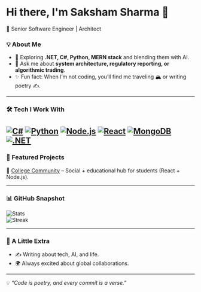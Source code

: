 # Hi there, I'm Saksham Sharma 👋  
🚀 Senior Software Engineer | Architect 

### 💡 About Me 
- 🌱 Exploring **.NET, C#, Python, MERN stack** and blending them with AI.  
- 💬 Ask me about **system architecture, regulatory reporting, or algorithmic trading**.  
- ✨ Fun fact: When I’m not coding, you’ll find me traveling 🏔️ or writing poetry ✍️.  

---

### 🛠️ Tech I Work With  
[![C#](https://img.shields.io/badge/C%23-239120?style=flat&logo=csharp&logoColor=white)]() 
[![Python](https://img.shields.io/badge/Python-3776AB?style=flat&logo=python&logoColor=white)]() 
[![Node.js](https://img.shields.io/badge/Node.js-339933?style=flat&logo=node.js&logoColor=white)]() 
[![React](https://img.shields.io/badge/React-20232A?style=flat&logo=react&logoColor=61DAFB)]() 
[![MongoDB](https://img.shields.io/badge/MongoDB-4EA94B?style=flat&logo=mongodb&logoColor=white)]() 
[![.NET](https://img.shields.io/badge/.NET-512BD4?style=flat&logo=dotnet&logoColor=white)]()  
---

### 🚀 Featured Projects
🔹 [College Community](https://github.com/yourrepo) – Social + educational hub for students (React + Node.js).  

---

### 📊 GitHub Snapshot  
![Stats](https://github-readme-stats.vercel.app/api?username=SakshamSharma07&show_icons=true&theme=transparent)  
![Streak](https://streak-stats.demolab.com?user=SakshamSharma07&theme=transparent)  

---

### 🌟 A Little Extra
- ✍️ Writing about tech, AI, and life.  
- 🌍 Always excited about global collaborations.  

---

💡 *“Code is poetry, and every commit is a verse.”*  
